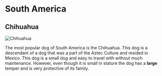 # South America
## Chihuahua
![Chihuahua](https://news.ucdenver.edu/wp-content/uploads/2021/09/jairo-alzate-J4QoIMyTPmA-unsplash.jpg)

The most popular dog of South America is the Chihuahua. This dog is a descendant of a dog that was a part of the Aztec Culture and resided in Mexico. This dog is a small dog and easy to travel with without much maintenance. However, even though it is small in stature the dog has a **large** temper and is very protective of its family.
